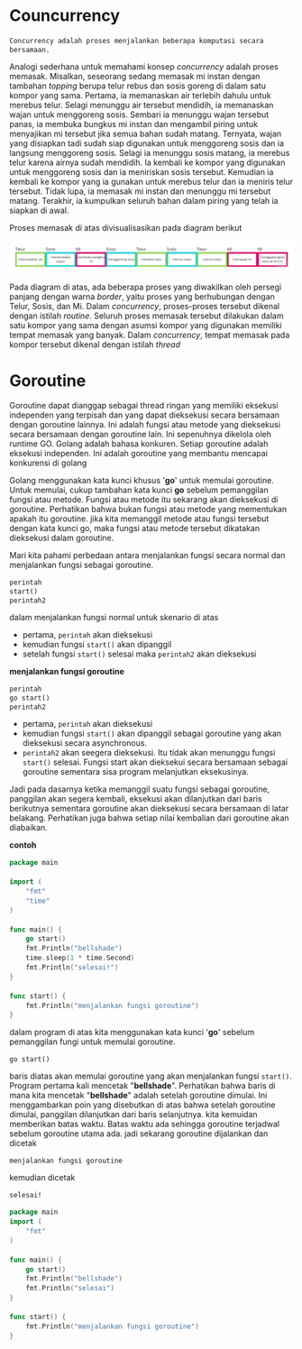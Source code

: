 # Councurrency
```
Concurrency adalah proses menjalankan beberapa komputasi secara bersamaan.
```

Analogi sederhana untuk memahami konsep *concurrency* adalah proses memasak. Misalkan, seseorang sedang memasak mi instan dengan tambahan *topping* berupa telur rebus dan sosis goreng di dalam satu kompor yang sama. Pertama, ia memanaskan air terlebih dahulu untuk merebus telur. Selagi menunggu air tersebut mendidih, ia memanaskan wajan untuk menggoreng sosis. Sembari ia menunggu wajan tersebut panas, ia membuka bungkus mi instan dan mengambil piring untuk menyajikan mi tersebut jika semua bahan sudah matang. Ternyata, wajan yang disiapkan tadi sudah siap digunakan untuk menggoreng sosis dan ia langsung menggoreng sosis. Selagi ia menunggu sosis matang, ia merebus telur karena airnya sudah mendidih. Ia kembali ke kompor yang digunakan untuk menggoreng sosis dan ia meniriskan sosis tersebut. Kemudian ia kembali ke kompor yang ia gunakan untuk merebus telur dan ia meniris telur tersebut. Tidak lupa, ia memasak mi instan dan menunggu mi tersebut matang. Terakhir, ia kumpulkan seluruh bahan dalam piring yang telah ia siapkan di awal.

Proses memasak di atas divisualisasikan pada diagram berikut

![councrrency_example](assets\concucrrency_example.png)

Pada diagram di atas, ada beberapa proses yang diwakilkan oleh persegi panjang dengan warna *border*, yaitu proses yang berhubungan dengan Telur, Sosis, dan Mi. Dalam *concurrency*, proses-proses tersebut dikenal dengan istilah *routine*. Seluruh proses memasak tersebut dilakukan dalam satu kompor yang sama dengan asumsi kompor yang digunakan memiliki tempat memasak yang banyak. Dalam *concurrency*, tempat memasak pada kompor tersebut dikenal dengan istilah *thread*
# Goroutine

Goroutine dapat dianggap sebagai thread ringan yang memiliki eksekusi independen yang terpisah dan yang dapat dieksekusi secara bersamaan dengan goroutine lainnya. Ini adalah fungsi atau metode yang dieksekusi secara bersamaan dengan goroutine lain. Ini sepenuhnya dikelola oleh runtime GO. Golang adalah bahasa konkuren. Setiap goroutine adalah eksekusi independen. Ini adalah goroutine yang membantu mencapai konkurensi di golang

Golang menggunakan kata kunci khusus '__go__' untuk memulai goroutine. Untuk memulai, cukup tambahan kata kunci **go** sebelum pemanggilan fungsi atau metode. Fungsi atau metode itu sekarang akan dieksekusi di goroutine. Perhatikan bahwa bukan fungsi atau metode yang mementukan apakah itu goroutine. jika kita memanggil metode atau fungsi tersebut dengan kata kunci go, maka fungsi atau metode tersebut dikatakan dieksekusi dalam goroutine.

Mari kita pahami perbedaan antara menjalankan fungsi secara normal dan menjalankan fungsi sebagai goroutine.

```
perintah
start()
perintah2
```

dalam menjalankan fungsi normal untuk skenario di atas

- pertama, ``perintah`` akan dieksekusi
- kemudian fungsi ``start()`` akan dipanggil
- setelah fungsi ``start()`` selesai maka ``perintah2`` akan dieksekusi


**menjalankan fungsi goroutine**

```
perintah
go start()
perintah2
```

- pertama, ``perintah`` akan dieksekusi
- kemudian fungsi ``start()`` akan dipanggil sebagai goroutine yang akan dieksekusi secara asynchronous.
- ``perintah2`` akan seegera dieksekusi. Itu tidak akan menunggu fungsi ``start()`` selesai. Fungsi start akan dieksekui secara bersamaan sebagai goroutine sementara sisa program melanjutkan eksekusinya.

Jadi pada dasarnya ketika memanggil suatu fungsi sebagai goroutine, panggilan akan segera kembali, eksekusi akan dilanjutkan dari baris berikutnya sementara goroutine akan dieksekusi secara bersamaan di latar belakang. Perhatikan juga bahwa setiap nilai kembalian dari goroutine akan diabaikan.


**contoh**
```go
package main

import (
    "fmt"
    "time"
)

func main() {
    go start()
    fmt.Println("bellshade")
    time.sleep(1 * time.Second)
    fmt.Println("selesai!")
}

func start() {
    fmt.Println("menjalankan fungsi goroutine")
}
```

dalam program di atas kita menggunakan kata kunci '__go__' sebelum pemanggilan fungi untuk memulai goroutine.

```
go start()
```

baris diatas akan memulai goroutine yang akan menjalankan fungsi ``start()``. Program pertama kali mencetak "__bellshade__". Perhatikan bahwa baris di mana kita mencetak "__bellshade__" adalah setelah goroutine dimulai. Ini menggambarkan poin yang disebutkan di atas bahwa setelah goroutine dimulai, panggilan dilanjutkan dari baris selanjutnya. kita kemuidan memberikan batas waktu. Batas waktu ada sehingga goroutine terjadwal sebelum goroutine utama ada. jadi sekarang goroutine dijalankan dan dicetak

```
menjalankan fungsi goroutine
```

kemudian dicetak
```
selesai!
```

```go
package main
import (
    "fmt"
)

func main() {
    go start()
    fmt.Println("bellshade")
    fmt.Println("selesai")
}

func start() {
    fmt.Println("menjalankan fungsi goroutine")
}
```